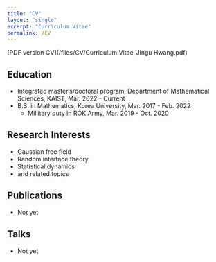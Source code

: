 ```yaml
---
title: "CV"
layout: "single"
excerpt: "Curriculum Vitae"
permalink: /CV
---
```

[PDF version CV](/files/CV/Curriculum Vitae_Jingu Hwang.pdf) 
## Education
- Integrated master’s/doctoral program, Department of Mathematical Sciences, KAIST, Mar. 2022 - Current
- B.S. in Mathematics, Korea University, Mar. 2017 - Feb. 2022
  - Millitary duty in ROK Army, Mar. 2019 - Oct. 2020

## Research Interests
 - Gaussian free field 
 - Random interface theory
 - Statistical dynamics
 - and related topics

## Publications
 - Not yet

## Talks
 - Not yet 
